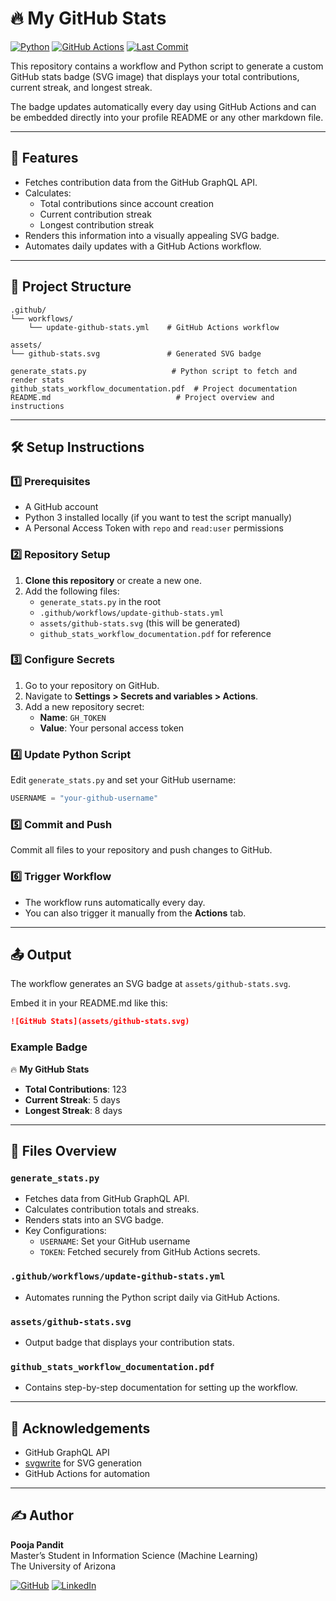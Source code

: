 # 🔥 My GitHub Stats

[![Python](https://img.shields.io/badge/python-3.8+-blue.svg)](https://www.python.org/)
[![GitHub Actions](https://github.com/panditpooja/github_stats/actions/workflows/update-github-stats.yml/badge.svg)](https://github.com/panditpooja/github_stats/actions)
[![Last Commit](https://img.shields.io/github/last-commit/panditpooja/github_stats.svg)](https://github.com/panditpooja/github_stats/commits/main)


This repository contains a workflow and Python script to generate a custom GitHub stats badge (SVG image) that displays your total contributions, current streak, and longest streak.

The badge updates automatically every day using GitHub Actions and can be embedded directly into your profile README or any other markdown file.

---

## 🚀 Features
- Fetches contribution data from the GitHub GraphQL API.
- Calculates:
  - Total contributions since account creation
  - Current contribution streak
  - Longest contribution streak
- Renders this information into a visually appealing SVG badge.
- Automates daily updates with a GitHub Actions workflow.

---

## 📁 Project Structure
```
.github/
└── workflows/
    └── update-github-stats.yml    # GitHub Actions workflow

assets/
└── github-stats.svg               # Generated SVG badge

generate_stats.py                   # Python script to fetch and render stats
github_stats_workflow_documentation.pdf  # Project documentation
README.md                            # Project overview and instructions
```

---

## 🛠️ Setup Instructions

### 1️⃣ Prerequisites
- A GitHub account
- Python 3 installed locally (if you want to test the script manually)
- A Personal Access Token with `repo` and `read:user` permissions

### 2️⃣ Repository Setup
1. **Clone this repository** or create a new one.
2. Add the following files:
   - `generate_stats.py` in the root
   - `.github/workflows/update-github-stats.yml`
   - `assets/github-stats.svg` (this will be generated)
   - `github_stats_workflow_documentation.pdf` for reference

### 3️⃣ Configure Secrets
1. Go to your repository on GitHub.
2. Navigate to **Settings > Secrets and variables > Actions**.
3. Add a new repository secret:
   - **Name**: `GH_TOKEN`
   - **Value**: Your personal access token

### 4️⃣ Update Python Script
Edit `generate_stats.py` and set your GitHub username:
```python
USERNAME = "your-github-username"
```

### 5️⃣ Commit and Push
Commit all files to your repository and push changes to GitHub.

### 6️⃣ Trigger Workflow
- The workflow runs automatically every day.
- You can also trigger it manually from the **Actions** tab.

---

## 📤 Output
The workflow generates an SVG badge at `assets/github-stats.svg`.

Embed it in your README.md like this:
```markdown
![GitHub Stats](assets/github-stats.svg)
```

### Example Badge
🔥 **My GitHub Stats**
- **Total Contributions**: 123
- **Current Streak**: 5 days
- **Longest Streak**: 8 days

---

## 📝 Files Overview

### `generate_stats.py`
- Fetches data from GitHub GraphQL API.
- Calculates contribution totals and streaks.
- Renders stats into an SVG badge.
- Key Configurations:
  - `USERNAME`: Set your GitHub username
  - `TOKEN`: Fetched securely from GitHub Actions secrets.

### `.github/workflows/update-github-stats.yml`
- Automates running the Python script daily via GitHub Actions.

### `assets/github-stats.svg`
- Output badge that displays your contribution stats.

### `github_stats_workflow_documentation.pdf`
- Contains step-by-step documentation for setting up the workflow.

---

## 🙌 Acknowledgements
- GitHub GraphQL API
- [svgwrite](https://pypi.org/project/svgwrite/) for SVG generation
- GitHub Actions for automation

---

## ✍️ Author

**Pooja Pandit**  
Master’s Student in Information Science (Machine Learning)  
The University of Arizona  

[![GitHub](https://img.shields.io/badge/GitHub-panditpooja-black?logo=github)](https://github.com/panditpooja)
[![LinkedIn](https://img.shields.io/badge/LinkedIn-pooja--pandit-blue?logo=linkedin)](https://www.linkedin.com/in/pooja-pandit-177978135/)